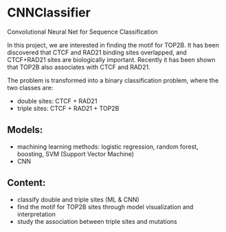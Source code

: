 # CNNClassifier
Convolutional Neural Net for Sequence Classification

In this project, we are interested in finding the motif for TOP2B. It has been discovered that CTCF and RAD21 binding sites overlapped, and CTCF+RAD21 sites are biologically important. Recently it has been shown that TOP2B also associates with CTCF and RAD21. 

The problem is transformed into a binary classification problem, where the two classes are:
* double sites: CTCF + RAD21
* triple sites: CTCF + RAD21 + TOP2B 

## Models:
* machining learning methods: logistic regression, random forest, boosting, SVM (Support Vector Machine)
* CNN 

## Content:
* classify double and triple sites (ML & CNN)
* find the motif for TOP2B sites through model visualization and interpretation
* study the association between triple sites and mutations
